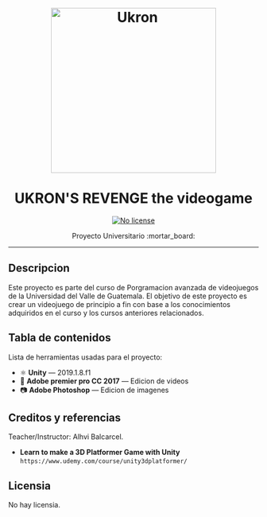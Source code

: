 <h1 align="center">
<br>
  <img src="https://www.clipartwiki.com/clipimg/detail/41-410285_xbox-360-controller-game-controllers-video-games-joystick.png" alt="Ukron" width="332"> 
<br>
<br>
UKRON'S REVENGE the videogame
</h1>
    
<p align="center">
  
  <a href="https://opensource.org/licenses/MIT">
    <img src="https://img.shields.io/static/v1?label=License&message=NoLicense&color=<COLOR>" alt="No license">
  </a>
</p>

<p align="center">Proyecto Universitario :mortar_board:</p>

<hr />

## Descripcion

Este proyecto es parte del curso de Porgramacion avanzada de videojuegos de la Universidad del Valle de Guatemala. El objetivo de este proyecto es crear un videojuego de principio a fin con base a los conocimientos adquiridos en el curso y los cursos anteriores relacionados.

## Tabla de contenidos

Lista de herramientas usadas para el proyecto:

- ⚛ **Unity** — 2019.1.8.f1
- 🚀 **Adobe premier pro CC 2017**  — Edicion de videos
- :camera: **Adobe Photoshop** — Edicion de imagenes

## Creditos y referencias
Teacher/Instructor: Alhvi Balcarcel.

- **Learn to make a 3D Platformer Game with Unity** `https://www.udemy.com/course/unity3dplatformer/`

## Licensia
No hay licensia.
